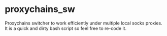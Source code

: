 proxychains_sw
==============

Proxychains switcher to work efficiently under multiple local socks proxies.
It is a quick and dirty bash script so feel free to re-code it.
